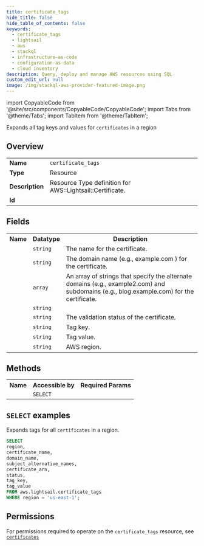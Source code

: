 ```yaml
---
title: certificate_tags
hide_title: false
hide_table_of_contents: false
keywords:
  - certificate_tags
  - lightsail
  - aws
  - stackql
  - infrastructure-as-code
  - configuration-as-data
  - cloud inventory
description: Query, deploy and manage AWS resources using SQL
custom_edit_url: null
image: /img/stackql-aws-provider-featured-image.png
---
```


import CopyableCode from '@site/src/components/CopyableCode/CopyableCode';
import Tabs from '@theme/Tabs';
import TabItem from '@theme/TabItem';

Expands all tag keys and values for <code>certificates</code> in a region

## Overview
<table>
<tbody>
<tr><td><b>Name</b></td><td><code>certificate_tags</code></td></tr>
<tr><td><b>Type</b></td><td>Resource</td></tr>
<tr><td><b>Description</b></td><td>Resource Type definition for AWS::Lightsail::Certificate.</td></tr>
<tr><td><b>Id</b></td><td><CopyableCode code="aws.lightsail.certificate_tags" /></td></tr>
</tbody>
</table>

## Fields
<table>
<tbody>
<tr><th>Name</th><th>Datatype</th><th>Description</th></tr><tr><td><CopyableCode code="certificate_name" /></td><td><code>string</code></td><td>The name for the certificate.</td></tr>
<tr><td><CopyableCode code="domain_name" /></td><td><code>string</code></td><td>The domain name (e.g., example.com ) for the certificate.</td></tr>
<tr><td><CopyableCode code="subject_alternative_names" /></td><td><code>array</code></td><td>An array of strings that specify the alternate domains (e.g., example2.com) and subdomains (e.g., blog.example.com) for the certificate.</td></tr>
<tr><td><CopyableCode code="certificate_arn" /></td><td><code>string</code></td><td></td></tr>
<tr><td><CopyableCode code="status" /></td><td><code>string</code></td><td>The validation status of the certificate.</td></tr>
<tr><td><CopyableCode code="tag_key" /></td><td><code>string</code></td><td>Tag key.</td></tr>
<tr><td><CopyableCode code="tag_value" /></td><td><code>string</code></td><td>Tag value.</td></tr>
<tr><td><CopyableCode code="region" /></td><td><code>string</code></td><td>AWS region.</td></tr>
</tbody>
</table>

## Methods

<table>
<tbody>
  <tr>
    <th>Name</th>
    <th>Accessible by</th>
    <th>Required Params</th>
  </tr>
  <tr>
    <td><CopyableCode code="list_resources" /></td>
    <td><code>SELECT</code></td>
    <td><CopyableCode code="region" /></td>
  </tr>
</tbody>
</table>

## `SELECT` examples
Expands tags for all <code>certificates</code> in a region.
```sql
SELECT
region,
certificate_name,
domain_name,
subject_alternative_names,
certificate_arn,
status,
tag_key,
tag_value
FROM aws.lightsail.certificate_tags
WHERE region = 'us-east-1';
```


## Permissions

For permissions required to operate on the <code>certificate_tags</code> resource, see <a href="/services/lightsail/certificates/#permissions"><code>certificates</code></a>


